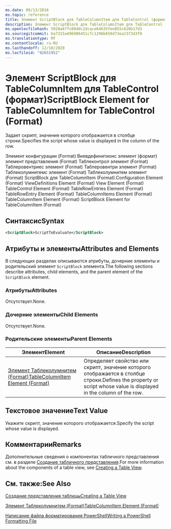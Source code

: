 ```yaml
---
ms.date: 09/13/2016
ms.topic: reference
title: Элемент ScriptBlock для TableColumnItem для TableControl (формат)
description: Элемент ScriptBlock для TableColumnItem для TableControl (формат)
ms.openlocfilehash: 5928a67fc09ddc2dcace64635fee055c620b17d3
ms.sourcegitcommit: ba7315a496986451cfc1296b659d73ea2373d3f0
ms.translationtype: MT
ms.contentlocale: ru-RU
ms.lasthandoff: 12/10/2020
ms.locfileid: "92651952"
---
```

# <a name="scriptblock-element-for-tablecolumnitem-for-tablecontrol-format"></a><span data-ttu-id="021a3-103">Элемент ScriptBlock для TableColumnItem для TableControl (формат)</span><span class="sxs-lookup"><span data-stu-id="021a3-103">ScriptBlock Element for TableColumnItem for TableControl (Format)</span></span>

<span data-ttu-id="021a3-104">Задает скрипт, значение которого отображается в столбце строки.</span><span class="sxs-lookup"><span data-stu-id="021a3-104">Specifies the script whose value is displayed in the column of the row.</span></span>

<span data-ttu-id="021a3-105">Элемент конфигурации (Format) Виевдефинитионс элемент (формат) элемент представления (Format) Таблеконтрол элемент (Format) Таблеровентриес элемент (Format) Таблеровентри элемент (Format) Таблеколумнитемс элемент (Format) Таблеколумнитем элемент (Format) ScriptBlock для TableColumnItem (Format).</span><span class="sxs-lookup"><span data-stu-id="021a3-105">Configuration Element (Format) ViewDefinitions Element (Format) View Element (Format) TableControl Element (Format) TableRowEntries Element (Format) TableRowEntry Element (Format) TableColumnItems Element (Format) TableColumnItem Element (Format) ScriptBlock Element for TableColumnItem (Format)</span></span>

## <a name="syntax"></a><span data-ttu-id="021a3-106">Синтаксис</span><span class="sxs-lookup"><span data-stu-id="021a3-106">Syntax</span></span>

```xml
<ScriptBlock>ScriptToEvaluate</ScriptBlock>
```

## <a name="attributes-and-elements"></a><span data-ttu-id="021a3-107">Атрибуты и элементы</span><span class="sxs-lookup"><span data-stu-id="021a3-107">Attributes and Elements</span></span>

<span data-ttu-id="021a3-108">В следующих разделах описываются атрибуты, дочерние элементы и родительский элемент `ScriptBlock` элемента.</span><span class="sxs-lookup"><span data-stu-id="021a3-108">The following sections describe attributes, child elements, and the parent element of the `ScriptBlock` element.</span></span>

### <a name="attributes"></a><span data-ttu-id="021a3-109">Атрибуты</span><span class="sxs-lookup"><span data-stu-id="021a3-109">Attributes</span></span>

<span data-ttu-id="021a3-110">Отсутствует.</span><span class="sxs-lookup"><span data-stu-id="021a3-110">None.</span></span>

### <a name="child-elements"></a><span data-ttu-id="021a3-111">Дочерние элементы</span><span class="sxs-lookup"><span data-stu-id="021a3-111">Child Elements</span></span>

<span data-ttu-id="021a3-112">Отсутствует.</span><span class="sxs-lookup"><span data-stu-id="021a3-112">None.</span></span>

### <a name="parent-elements"></a><span data-ttu-id="021a3-113">Родительские элементы</span><span class="sxs-lookup"><span data-stu-id="021a3-113">Parent Elements</span></span>

|<span data-ttu-id="021a3-114">Элемент</span><span class="sxs-lookup"><span data-stu-id="021a3-114">Element</span></span>|<span data-ttu-id="021a3-115">Описание</span><span class="sxs-lookup"><span data-stu-id="021a3-115">Description</span></span>|
|-------------|-----------------|
|[<span data-ttu-id="021a3-116">Элемент Таблеколумнитем (Format)</span><span class="sxs-lookup"><span data-stu-id="021a3-116">TableColumnItem Element (Format)</span></span>](./tablecolumnitem-element-for-tablecolumnitems-for-tablecontrol-format.md)|<span data-ttu-id="021a3-117">Определяет свойство или скрипт, значение которого отображается в столбце строки.</span><span class="sxs-lookup"><span data-stu-id="021a3-117">Defines the property or script whose value is displayed in the column of the row.</span></span>|

## <a name="text-value"></a><span data-ttu-id="021a3-118">Текстовое значение</span><span class="sxs-lookup"><span data-stu-id="021a3-118">Text Value</span></span>

<span data-ttu-id="021a3-119">Укажите скрипт, значение которого отображается.</span><span class="sxs-lookup"><span data-stu-id="021a3-119">Specify the script whose value is displayed.</span></span>

## <a name="remarks"></a><span data-ttu-id="021a3-120">Комментарии</span><span class="sxs-lookup"><span data-stu-id="021a3-120">Remarks</span></span>

<span data-ttu-id="021a3-121">Дополнительные сведения о компонентах табличного представления см. в разделе [Создание табличного представления](./creating-a-table-view.md).</span><span class="sxs-lookup"><span data-stu-id="021a3-121">For more information about the components of a table view, see [Creating a Table View](./creating-a-table-view.md).</span></span>

## <a name="see-also"></a><span data-ttu-id="021a3-122">См. также:</span><span class="sxs-lookup"><span data-stu-id="021a3-122">See Also</span></span>

[<span data-ttu-id="021a3-123">Создание представления таблицы</span><span class="sxs-lookup"><span data-stu-id="021a3-123">Creating a Table View</span></span>](./creating-a-table-view.md)

[<span data-ttu-id="021a3-124">Элемент Таблеколумнитем (Format)</span><span class="sxs-lookup"><span data-stu-id="021a3-124">TableColumnItem Element (Format)</span></span>](./tablecolumnitem-element-for-tablecolumnitems-for-tablecontrol-format.md)

[<span data-ttu-id="021a3-125">Написание файла форматирования PowerShell</span><span class="sxs-lookup"><span data-stu-id="021a3-125">Writing a PowerShell Formatting File</span></span>](./writing-a-powershell-formatting-file.md)
